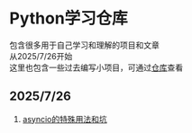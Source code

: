 # Python学习仓库

包含很多用于自己学习和理解的项目和文章  
从2025/7/26开始  
这里也包含一些过去编写小项目，可通过[仓库](https://github.com/Cfghtiu/PythonLearn)查看

## 2025/7/26
1. [asyncio的特殊用法和坑](docs/asyncio的特殊用法和坑.md)

